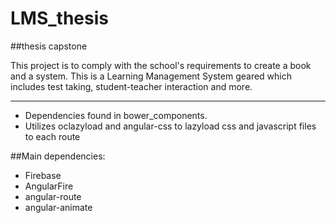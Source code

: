 # LMS_thesis
##thesis capstone

This project is to comply with the school's requirements to create a book and a system.
This is a Learning Management System geared which includes test taking, student-teacher interaction and more.

_____________

* Dependencies found in bower_components. 
* Utilizes oclazyload and angular-css to lazyload css and javascript files to each route

##Main dependencies:
* Firebase
* AngularFire
* angular-route
* angular-animate
